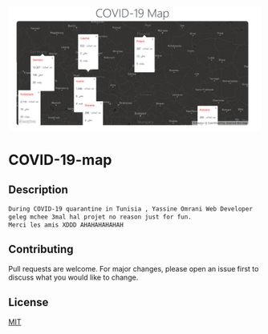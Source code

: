  ![Screenshot](https://github.com/YassineOmrani/covid19-map/blob/master/img/screen.png)

# COVID-19-map
    
## Description
    During COVID-19 quarantine in Tunisia , Yassine Omrani Web Developer geleg mchee 3mal hal projet no reason just for fun.
    Merci les amis XDDD AHAHAHAHAHAH


## Contributing
Pull requests are welcome. For major changes, please open an issue first to discuss what you would like to change.

## License
[MIT](https://choosealicense.com/licenses/mit/)

